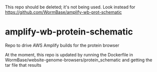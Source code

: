 This repo should be deleted; it's not being used. Look instead for https://github.com/WormBase/amplify-wb-prot-schematic

# amplify-wb-protein-schematic
Repo to drive AWS Amplify builds for the protein browser

At the moment, this repo is updated by running the Dockerfile in
WormBase/website-genome-browsers/protein_schematic and getting
the tar file that results
